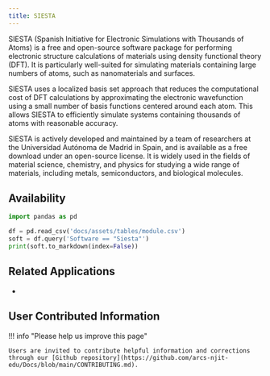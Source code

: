 ```yaml
---
title: SIESTA
---
```

SIESTA (Spanish Initiative for Electronic Simulations with Thousands of Atoms) is a free and open-source software package for performing electronic structure calculations of materials using density functional theory (DFT). It is particularly well-suited for simulating materials containing large numbers of atoms, such as nanomaterials and surfaces.

SIESTA uses a localized basis set approach that reduces the computational cost of DFT calculations by approximating the electronic wavefunction using a small number of basis functions centered around each atom. This allows SIESTA to efficiently simulate systems containing thousands of atoms with reasonable accuracy.

SIESTA is actively developed and maintained by a team of researchers at the Universidad Autónoma de Madrid in Spain, and is available as a free download under an open-source license. It is widely used in the fields of material science, chemistry, and physics for studying a wide range of materials, including metals, semiconductors, and biological molecules.

## Availability

```python exec="on"
import pandas as pd

df = pd.read_csv('docs/assets/tables/module.csv')
soft = df.query('Software == "Siesta"')
print(soft.to_markdown(index=False))
```

## Related Applications

* 

## User Contributed Information

!!! info "Please help us improve this page"

    Users are invited to contribute helpful information and corrections through our [Github repository](https://github.com/arcs-njit-edu/Docs/blob/main/CONTRIBUTING.md).



